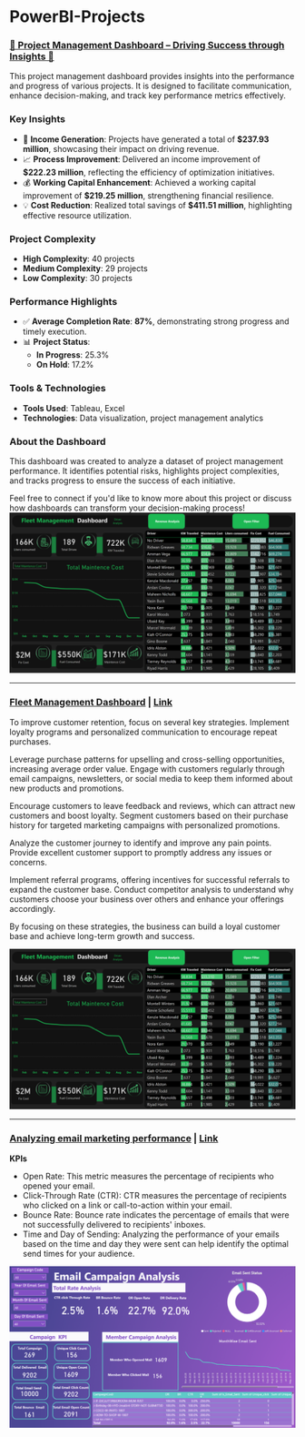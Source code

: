 # PowerBI-Projects


### [🌟 Project Management Dashboard – Driving Success through Insights 🌟](https://www.linkedin.com/posts/hegazy-ahmed_projectmanagement-dataanalytics-dashboarddesign-activity-7283580562982756352-FDs8?utm_source=share&utm_medium=member_desktop)



This project management dashboard provides insights into the performance and progress of various projects. It is designed to facilitate communication, enhance decision-making, and track key performance metrics effectively.  

### Key Insights  
- 💼 **Income Generation**: Projects have generated a total of **$237.93 million**, showcasing their impact on driving revenue.  
- 📈 **Process Improvement**: Delivered an income improvement of **$222.23 million**, reflecting the efficiency of optimization initiatives.  
- 💰 **Working Capital Enhancement**: Achieved a working capital improvement of **$219.25 million**, strengthening financial resilience.  
- 💡 **Cost Reduction**: Realized total savings of **$411.51 million**, highlighting effective resource utilization.  

### Project Complexity  
- **High Complexity**: 40 projects  
- **Medium Complexity**: 29 projects  
- **Low Complexity**: 30 projects  

### Performance Highlights  
- ✅ **Average Completion Rate**: **87%**, demonstrating strong progress and timely execution.  
- 📊 **Project Status**:  
  - **In Progress**: 25.3%  
  - **On Hold**: 17.2%  

### Tools & Technologies  
- **Tools Used**: Tableau, Excel  
- **Technologies**: Data visualization, project management analytics  

### About the Dashboard  
This dashboard was created to analyze a dataset of project management performance. It identifies potential risks, highlights project complexities, and tracks progress to ensure the success of each initiative.  

Feel free to connect if you'd like to know more about this project or discuss how dashboards can transform your decision-making process!  
![](Feet_mangment.PNG)

---





### [Fleet Management Dashboard](https://www.linkedin.com/posts/hegazy-ahmed_hello-everyone-i-have-created-fleet-management-activity-7138771849252958210-OGlD?utm_source=share&utm_medium=member_desktop) | [Link](https://www.linkedin.com/posts/hegazy-ahmed_hello-everyone-i-have-created-fleet-management-activity-7138771849252958210-OGlD?utm_source=share&utm_medium=member_desktop)


To improve customer retention, focus on several key strategies. Implement loyalty programs and personalized communication to encourage repeat purchases. 

Leverage purchase patterns for upselling and cross-selling opportunities, increasing average order value. Engage with customers regularly through email campaigns, newsletters, or social media to keep them informed about new products and promotions. 

Encourage customers to leave feedback and reviews, which can attract new customers and boost loyalty. Segment customers based on their purchase history for targeted marketing campaigns with personalized promotions. 

Analyze the customer journey to identify and improve any pain points. Provide excellent customer support to promptly address any issues or concerns.

Implement referral programs, offering incentives for successful referrals to expand the customer base. Conduct competitor analysis to understand why customers choose your business over others and enhance your offerings accordingly. 

By focusing on these strategies, the business can build a loyal customer base and achieve long-term growth and success.

![Fleet Management Dashboard](Feet_mangment.PNG)



---




### [Analyzing email marketing performance](https://www.linkedin.com/posts/hegazy-ahmed_marketing-mail-mailcamapign-activity-7184779199214219265-rVsn?utm_source=share&utm_medium=member_desktop) | [Link](https://www.linkedin.com/posts/hegazy-ahmed_marketing-mail-mailcamapign-activity-7184779199214219265-rVsn?utm_source=share&utm_medium=member_desktop)


**KPIs**

- Open Rate: This metric measures the percentage of recipients who opened your email.
- Click-Through Rate (CTR): CTR measures the percentage of recipients who clicked on a link or call-to-action within your email.
- Bounce Rate: Bounce rate indicates the percentage of emails that were not successfully delivered to recipients' inboxes.
- Time and Day of Sending: Analyzing the performance of your emails based on the time and day they were sent can help identify the optimal send times for your audience.

![Email Marketing Performance](Email.PNG)


